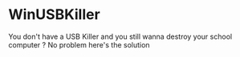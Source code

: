 # WinUSBKiller
You don't have a USB Killer and you still wanna destroy your school computer ?
No problem here's the solution
